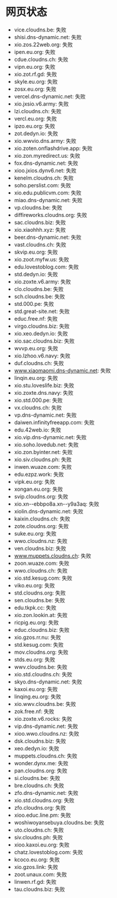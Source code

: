 # 网页状态
- vice.cloudns.be: 失败
- shisi.dns-dynamic.net: 失败
- xio.zos.22web.org: 失败
- ipen.eu.org: 失败
- cdue.cloudns.ch: 失败
- vipn.eu.org: 失败
- xio.zot.rf.gd: 失败
- skyle.eu.org: 失败
- zosx.eu.org: 失败
- vercel.dns-dynamic.net: 失败
- xio.jxsio.v6.army: 失败
- lzi.cloudns.ch: 失败
- vercl.eu.org: 失败
- ipzo.eu.org: 失败
- zot.dedyn.io: 失败
- xio.wwvio.dns.army: 失败
- xio.zoten.onflashdrive.app: 失败
- xio.zon.myredirect.us: 失败
- fox.dns-dynamic.net: 失败
- xioo.jxios.dynv6.net: 失败
- kenelm.cloudns.ch: 失败
- soho.perslist.com: 失败
- xio.edu.publicvm.com: 失败
- miao.dns-dynamic.net: 失败
- vp.cloudns.be: 失败
- diffireworks.cloudns.org: 失败
- sac.cloudns.biz: 失败
- xio.xiaohhh.xyz: 失败
- beer.dns-dynamic.net: 失败
- vast.cloudns.ch: 失败
- skvip.eu.org: 失败
- xio.zoot.myfw.us: 失败
- edu.lovestoblog.com: 失败
- std.dedyn.io: 失败
- xio.zoxte.v6.army: 失败
- clo.cloudns.be: 失败
- sch.cloudns.be: 失败
- std.000.pe: 失败
- std.great-site.net: 失败
- educ.free.nf: 失败
- virgo.cloudns.biz: 失败
- xio.xeo.dedyn.io: 失败
- xio.sac.cloudns.biz: 失败
- wvvp.eu.org: 失败
- xio.lzhoo.v6.navy: 失败
- duf.cloudns.ch: 失败
- www.xiaomaomi.dns-dynamic.net: 失败
- linqin.eu.org: 失败
- xio.stu.loveslife.biz: 失败
- xio.zoxte.dns.navy: 失败
- xio.std.000.pe: 失败
- vx.cloudns.ch: 失败
- vp.dns-dynamic.net: 失败
- daiwen.infinityfreeapp.com: 失败
- edu.42web.io: 失败
- xio.vip.dns-dynamic.net: 失败
- xio.soho.lovedub.net: 失败
- xio.zon.byinter.net: 失败
- xio.siv.cloudns.ph: 失败
- inwen.wuaze.com: 失败
- edu.ezpz.work: 失败
- vipk.eu.org: 失败
- xongan.eu.org: 失败
- svip.cloudns.org: 失败
- xio.xn--ebbpo8a.xn--y9a3aq: 失败
- xiolin.dns-dynamic.net: 失败
- kaixin.cloudns.ch: 失败
- zote.cloudns.org: 失败
- suke.eu.org: 失败
- wwo.cloudns.nz: 失败
- ven.cloudns.biz: 失败
- www.muppets.cloudns.ch: 失败
- zoon.wuaze.com: 失败
- wwo.cloudns.ch: 失败
- xio.std.kesug.com: 失败
- viko.eu.org: 失败
- std.cloudns.org: 失败
- sen.cloudns.be: 失败
- edu.tkpk.cc: 失败
- xio.zon.lookin.at: 失败
- ricpig.eu.org: 失败
- educ.cloudns.biz: 失败
- xio.gzos.rr.nu: 失败
- std.kesug.com: 失败
- mov.cloudns.org: 失败
- stds.eu.org: 失败
- wwv.cloudns.be: 失败
- xio.std.cloudns.ch: 失败
- skyo.dns-dynamic.net: 失败
- kaxoi.eu.org: 失败
- linqing.eu.org: 失败
- xio.wwv.cloudns.be: 失败
- zok.free.nf: 失败
- xio.zoxte.v6.rocks: 失败
- vip.dns-dynamic.net: 失败
- xioo.wwo.cloudns.nz: 失败
- dsk.cloudns.biz: 失败
- xeo.dedyn.io: 失败
- muppets.cloudns.ch: 失败
- wonder.dynx.me: 失败
- pan.cloudns.org: 失败
- si.cloudns.be: 失败
- bre.cloudns.ch: 失败
- zfo.dns-dynamic.net: 失败
- xio.std.cloudns.org: 失败
- zfo.cloudns.org: 失败
- xioo.educ.line.pm: 失败
- woshiwoyansebuya.cloudns.be: 失败
- uto.cloudns.ch: 失败
- siv.cloudns.ph: 失败
- xioo.kaxoi.eu.org: 失败
- chatz.lovestoblog.com: 失败
- kcoco.eu.org: 失败
- xio.gzos.link: 失败
- zoot.unaux.com: 失败
- linwen.rf.gd: 失败
- tau.cloudns.biz: 失败
